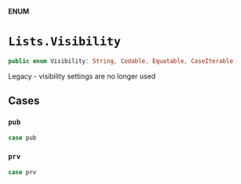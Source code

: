 **ENUM**

# `Lists.Visibility`

```swift
public enum Visibility: String, Codable, Equatable, CaseIterable
```

Legacy - visibility settings are no longer used

## Cases
### `pub`

```swift
case pub
```

### `prv`

```swift
case prv
```
